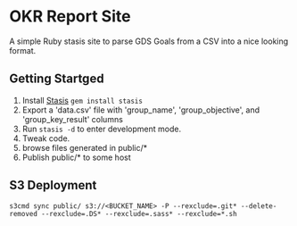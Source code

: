 # OKR Report Site

A simple Ruby stasis site to parse GDS Goals from a CSV into a nice looking format.

## Getting Startged
  1. Install [Stasis](http://stasis.me) ```gem install stasis```
  2. Export a 'data.csv' file with 'group_name', 'group_objective', and 'group_key_result' columns
  3. Run ```stasis -d``` to enter development mode.
  4. Tweak code.
  5. browse files generated in public/*
  6. Publish public/* to some host


## S3 Deployment
```s3cmd sync public/ s3://<BUCKET_NAME> -P --rexclude=.git* --delete-removed --rexclude=.DS* --rexclude=.sass* --rexclude=*.sh```
